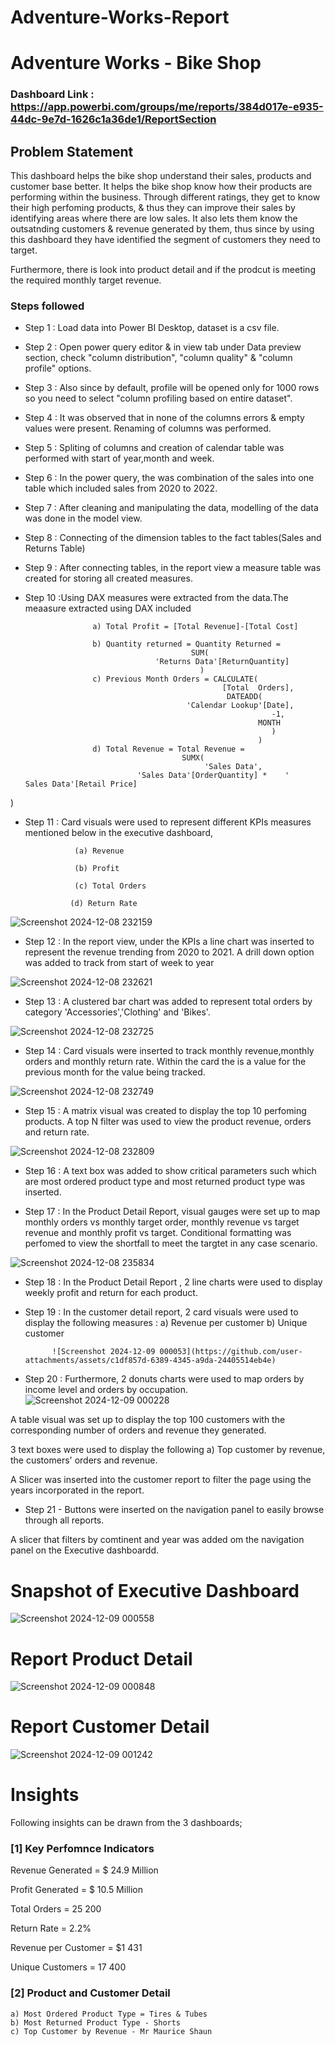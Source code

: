 # Adventure-Works-Report
# Adventure Works - Bike Shop

### Dashboard Link : https://app.powerbi.com/groups/me/reports/384d017e-e935-44dc-9e7d-1626c1a36de1/ReportSection

## Problem Statement

This dashboard helps the bike shop understand their sales, products and customer base better. It helps the bike shop know how their products are performing  within the business. Through different ratings, they get to know their high perfoming products, & thus they can improve their sales by identifying areas where there are low sales. It also lets them know the outsatnding customers & revenue generated by them, thus since by using this dashboard they have identified the segment of customers they need to target.

Furthermore, there is look into product detail and if the prodcut is meeting the required monthly target revenue. 



### Steps followed 

- Step 1 : Load data into Power BI Desktop, dataset is a csv file.
- Step 2 : Open power query editor & in view tab under Data preview section, check "column distribution", "column quality" & "column profile" options.
- Step 3 : Also since by default, profile will be opened only for 1000 rows so you need to select "column profiling based on entire dataset".
- Step 4 : It was observed that in none of the columns errors & empty values were present. Renaming of columns was performed.
- Step 5 : Spliting of columns and creation of calendar table was performed with start of year,month and week. 
- Step 6 : In the power query, the was combination of the sales into one table which included sales from 2020 to 2022.
- Step 7 : After cleaning and manipulating the data, modelling of the data was done in the model view. 
- Step 8 : Connecting of the dimension tables to the fact tables(Sales and Returns Table)
- Step 9 : After connecting tables, in the report view a measure table was created for storing all created measures.
- Step 10 :Using DAX measures were extracted from the data.The meaasure extracted using DAX included

                     a) Total Profit = [Total Revenue]-[Total Cost]

                     b) Quantity returned = Quantity Returned = 
                                           SUM( 
                                   'Returns Data'[ReturnQuantity]
                                             )
                     c) Previous Month Orders = CALCULATE(
                                                  [Total  Orders],
                                                   DATEADD(
                                          'Calendar Lookup'[Date],
                                                             -1,
                                                          MONTH
                                                             )
                                                          )
                     d) Total Revenue = Total Revenue = 
                                         SUMX(
                                              'Sales Data',
                               'Sales Data'[OrderQuantity] *    '                                   Sales Data'[Retail Price]
)
                       

- Step 11 : Card visuals were  used to represent different KPIs measures mentioned below in the executive dashboard,

                 (a) Revenue

                 (b) Profit
  
                 (c) Total Orders
  
                (d) Return Rate

![Screenshot 2024-12-08 232159](https://github.com/user-attachments/assets/0e9fd99c-4adf-4314-976f-aefe9e8a8525)
  
  
- Step 12 : In the report view, under the KPIs a line chart was inserted to represent the revenue trending from 2020 to 2021. A drill down option was added to track from start of week to year

![Screenshot 2024-12-08 232621](https://github.com/user-attachments/assets/f3a03bd4-d408-4b2b-9c78-3b2c855647f6)

- Step 13 : A clustered bar chart was added to represent total orders by category 'Accessories','Clothing' and 'Bikes'.

![Screenshot 2024-12-08 232725](https://github.com/user-attachments/assets/4ee9768d-d493-47a8-8837-0b204fbe20e3)

- Step 14 : Card visuals were inserted to track monthly revenue,monthly orders and monthly return rate. Within the card the is a value for the previous month for the value being tracked.
        

![Screenshot 2024-12-08 232749](https://github.com/user-attachments/assets/eae84f1b-8303-470c-9181-627425a6514f)

        
- Step 15 : A matrix visual was created to display the top 10 perfoming products. A top N filter was used to view the product revenue, orders and return rate.

![Screenshot 2024-12-08 232809](https://github.com/user-attachments/assets/c0bcf8cb-6040-4d73-842f-52f835f075ff)

        
 - Step 16 : A text box was added to show critical parameters such which are most ordered product type and most returned product type was inserted.
 
 
 - Step 17 : In the Product Detail Report, visual gauges were set up to map monthly orders vs monthly target order, monthly revenue vs target revenue and monthly profit vs target. Conditional formatting was perfomed to view the shortfall to meet the targtet in any case scenario.
 
![Screenshot 2024-12-08 235834](https://github.com/user-attachments/assets/38eef0ef-121a-452b-86c0-fd507cf588a0)
 

 
 - Step 18 : In the Product Detail Report , 2 line charts were used to display weekly profit and return for each product.

 - Step 19 : In the customer detail report, 2 card visuals were used to display the following measures :
             a) Revenue per customer
             b) Unique customer

             ![Screenshot 2024-12-09 000053](https://github.com/user-attachments/assets/c1df857d-6389-4345-a9da-24405514eb4e)

- Step 20 : Furthermore, 2 donuts charts were used to map orders by income level and orders by occupation.
     ![Screenshot 2024-12-09 000228](https://github.com/user-attachments/assets/cd889268-f59e-4336-b87b-2dcf202bd867)

A table visual was set up to display the top 100 customers with the corresponding number of orders and revenue they generated.

3 text boxes were used to display the following
 a) Top customer by revenue, the customers' orders and revenue.

 A Slicer was inserted into the customer report to filter the page using the years incorporated in the report.

 - Step 21 - Buttons were inserted on the navigation panel to easily browse through all reports.

 A slicer that filters by comtinent and year was added om the navigation panel on the Executive dashboardd.



# Snapshot of Executive Dashboard 



![Screenshot 2024-12-09 000558](https://github.com/user-attachments/assets/42be75ac-93c9-4062-ace3-0c17632c65db)

 
 # Report Product Detail 

 ![Screenshot 2024-12-09 000848](https://github.com/user-attachments/assets/eb66c358-c349-4c4b-853f-867391509853)

 # Report Customer Detail

 ![Screenshot 2024-12-09 001242](https://github.com/user-attachments/assets/9b88f801-5496-43c7-ab97-4511e43c2e81)

# Insights


Following insights can be drawn from the 3 dashboards;

### [1] Key Perfomnce Indicators

   Revenue Generated = $ 24.9 Million

   Profit Generated = $ 10.5 Million

   Total Orders = 25 200

   Return Rate = 2.2%

   Revenue per Customer = $1 431

   Unique Customers = 17 400

           
### [2] Product and Customer Detail 

    a) Most Ordered Product Type = Tires & Tubes
    b) Most Returned Product Type - Shorts
    c) Top Customer by Revenue - Mr Maurice Shaun
    

